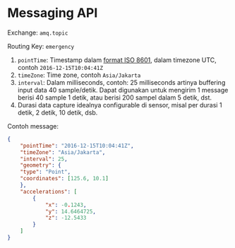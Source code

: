# Messaging API

Exchange: `amq.topic`

Routing Key: `emergency`

1. `pointTime`: Timestamp dalam [format ISO 8601](https://en.wikipedia.org/wiki/ISO_8601), dalam timezone UTC, contoh `2016-12-15T10:04:41Z`
2. `timeZone`: Time zone, contoh `Asia/Jakarta`
3. `interval`: Dalam milliseconds, contoh: 25 milliseconds artinya buffering input data 40 sample/detik. Dapat digunakan untuk mengirim 1 message berisi 40 sample 1 detik, atau berisi 200 sampel dalam 5 detik, dst.
4. Durasi data capture idealnya configurable di sensor, misal per durasi 1 detik, 2 detik, 10 detik, dsb.

Contoh message:
```json
{
    "pointTime": "2016-12-15T10:04:41Z",
    "timeZone": "Asia/Jakarta",
    "interval": 25,
    "geometry": {
    "type": "Point",
    "coordinates": [125.6, 10.1]
    },
    "accelerations": [
        {
            "x": -0.1243,
            "y": 14.6464725,
            "z": -12.5433
        }
    ]
}
```




